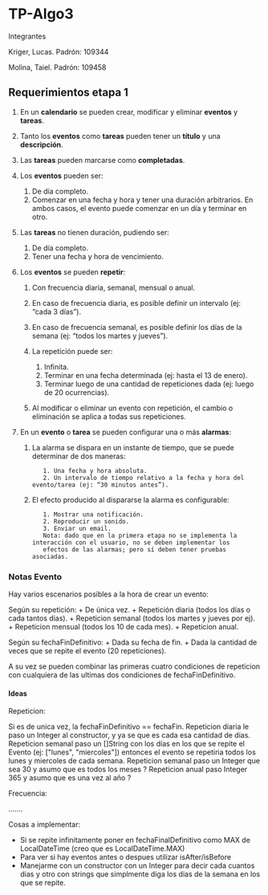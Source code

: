 # TP-Algo3

Integrantes
  
Kriger, Lucas. Padrón: 109344

Molina, Taiel. Padrón: 109458

## Requerimientos etapa 1

1. En un **calendario** se pueden crear, modificar y eliminar **eventos** y **tareas**.
2. Tanto los **eventos** como **tareas** pueden tener un **título** y una **descripción**.
3. Las **tareas** pueden marcarse como **completadas**.
4. Los **eventos** pueden ser:
      1. De día completo.
      2. Comenzar en una fecha y hora y tener una duración arbitrarios.
      En ambos casos, el evento puede comenzar en un día y terminar en otro.

5. Las **tareas** no tienen duración, pudiendo ser:
      1. De día completo.
      2. Tener una fecha y hora de vencimiento.
6. Los **eventos** se pueden **repetir**:
      1. Con frecuencia diaria, semanal, mensual o anual.
      2. En caso de frecuencia diaria, es posible definir un intervalo (ej: “cada 3 días”).
      3. En caso de frecuencia semanal, es posible definir los días de la semana (ej: “todos los martes y jueves”).
      4. La repetición puede ser:
         1. Infinita.
         2. Terminar en una fecha determinada (ej: hasta el 13 de enero).
         3. Terminar luego de una cantidad de repeticiones dada (ej: luego de 20 ocurrencias).
            
      5. Al modificar o eliminar un evento con repetición, el cambio o eliminación se aplica a todas sus repeticiones.
7. En un **evento** o **tarea** se pueden configurar una o más **alarmas**:
      1. La alarma se dispara en un instante de tiempo, que se puede determinar de dos maneras:

                1. Una fecha y hora absoluta.
                2. Un intervalo de tiempo relativo a la fecha y hora del evento/tarea (ej: “30 minutos antes”).
      2. El efecto producido al dispararse la alarma es configurable:

                1. Mostrar una notificación.
                2. Reproducir un sonido.
                3. Enviar un email.
                Nota: dado que en la primera etapa no se implementa la interacción con el usuario, no se deben implementar los 
                efectos de las alarmas; pero sí deben tener pruebas asociadas.
                
                
### Notas Evento

Hay varios escenarios posibles a la hora de crear un evento:

Según su repetición:
    + De única vez.
    + Repetición diaria (todos los días o cada tantos dias).
    + Repeticion semanal (todos los martes y jueves por ej).
    + Repeticion mensual (todos los 10 de cada mes).
    + Repeticion anual.

Según su fechaFinDefinitivo:
    + Dada su fecha de fin.
    + Dada la cantidad de veces que se repite el evento (20 repeticiones).
    
A su vez se pueden combinar las primeras cuatro condiciones de repeticion con cualquiera de las ultimas dos condiciones de fechaFinDefinitivo.

#### Ideas

Repeticion:

Si es de unica vez, la fechaFinDefinitivo == fechaFin.
Repeticion diaria le paso un Integer al constructor, y ya se que es cada esa cantidad de dias.
Repeticion semanal paso un []String con los días en los que se repite el Evento (ej: ["lunes", "miercoles"]) entonces el evento se repetiria todos los lunes y miercoles de cada semana.
Repeticion semanal paso un Integer que sea 30 y asumo que es todos los meses ?
Repeticion anual paso Integer 365 y asumo que es una vez al año ? 

Frecuencia:

.......


Cosas a implementar:

- Si se repite infinitamente poner en fechaFinalDefinitivo como MAX de LocalDateTime (creo que es LocalDateTime.MAX)
- Para ver si hay eventos antes o despues utilizar isAfter/isBefore
- Manejarme con un constructor con un Integer para decir cada cuantos dias y otro con strings que simplmente diga
  los dias de la semana en los que se repite.
